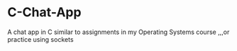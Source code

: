 # C-Chat-App
A chat app in C similar to assignments in my Operating Systems course
,,,or practice using sockets 
